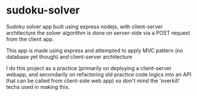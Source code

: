 # sudoku-solver
Sudoku solver app built using express nodejs, with client-server architecture
the solver algorithm is done on server-side via a POST request from the client app.

This app is made using express and attempted to apply MVC pattern (no database yet though) and client-server architecture

I do this project as a practice (primarily on deploying a client-server webapp, and secondarily on refactoring old practice code logics into an API that can be called from client-side web app) so don't mind the 'overkill' techs used in making this.
